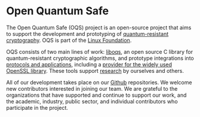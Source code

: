 # Open Quantum Safe

The Open Quantum Safe (OQS) project is an open-source project that aims to support the development and prototyping of [quantum-resistant cryptography](post-quantum-crypto). OQS is part of the [Linux Foundation](https://www.linuxfoundation.org/).

OQS consists of two main lines of work: [liboqs](https://github.com/open-quantum-safe/liboqs), an open source C library for quantum-resistant cryptographic algorithms, and prototype integrations into [protocols and applications](https://openquantumsafe.org/applications/), including a [provider for the widely used OpenSSL library](https://github.com/open-quantum-safe/oqs-provider).  These tools support [research](https://openquantumsafe.org/research/) by ourselves and others.

All of our development takes place on our [Github](https://github.com/open-quantum-safe) repositories.  We welcome new contributors interested in joining our team.  We are grateful to the organizations that have supported and continue to support our work, and the academic, industry, public sector, and individual contributors who participate in the project.
